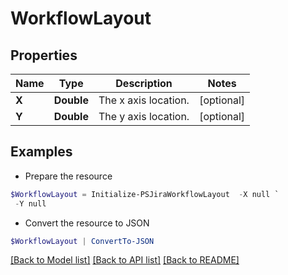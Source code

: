 # WorkflowLayout
## Properties

Name | Type | Description | Notes
------------ | ------------- | ------------- | -------------
**X** | **Double** | The x axis location. | [optional] 
**Y** | **Double** | The y axis location. | [optional] 

## Examples

- Prepare the resource
```powershell
$WorkflowLayout = Initialize-PSJiraWorkflowLayout  -X null `
 -Y null
```

- Convert the resource to JSON
```powershell
$WorkflowLayout | ConvertTo-JSON
```

[[Back to Model list]](../README.md#documentation-for-models) [[Back to API list]](../README.md#documentation-for-api-endpoints) [[Back to README]](../README.md)

